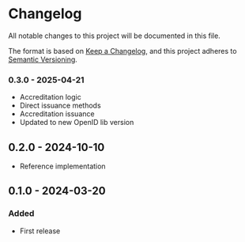 # Changelog

All notable changes to this project will be documented in this file.

The format is based on [Keep a Changelog](https://keepachangelog.com/en/1.0.0/),
and this project adheres to [Semantic Versioning](https://semver.org/spec/v2.0.0.html).

### 0.3.0 - 2025-04-21

- Accreditation logic
- Direct issuance methods
- Accreditation issuance
- Updated to new OpenID lib version

## 0.2.0 - 2024-10-10

- Reference implementation

## 0.1.0 - 2024-03-20

### Added

- First release
